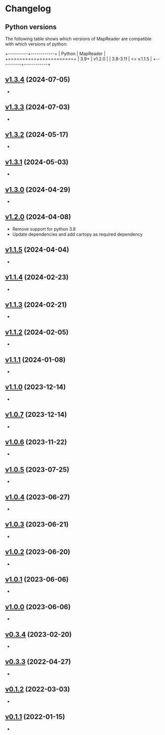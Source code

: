 # Changelog

## Python versions

The following table shows which versions of MapReader are compatible with which versions of python:

+----------+------------+
| Python   | MapReader  |
+==========+============+
| 3.9+     | v1.2.0     |
| 3.8-3.11 | <= v.1.1.5 |
+----------+------------+


## [v1.3.4](https://github.com/Living-with-machines/MapReader/releases/tag/v1.3.4) (2024-07-05)

<!--
PRs: #435
- adds new developments to the text spotting code:
    - Adds deduplicate methods for removing overlapping polygons within a patch and also between patches
    - Add overlap option when creating patches
    - Adds Runner base class to remove repeated code in the two different runners.
- fixes
    - #404: Add duplicate detection to text spotting code
    - #405: Add method for dealing with cut-off at patch edges in text spotting work

Commits:
add823a Merge pull request #435 from Living-with-machines/dev_text_spotting
1d76188 add test for overlap
6b2f282 fix ioa figure
a25251c update docs
1ee4fdf Missing M
2942935 add parent deduplication
9d67955 Removing placeholder text
e2bf35c Redoing list of community calls
169fea3 Editing upcoming communityevents
-->

-

## [v1.3.3](https://github.com/Living-with-machines/MapReader/releases/tag/v1.3.3) (2024-07-03)

<!--
PRs: #450, #449, #443, #438, #424
- Added sentence to related work to mention briefly that MapReader now includes text spotting.
- Addresses citation update request (openjournals/joss-reviews#6434 (comment)) for JOSS paper from @emdupre
- Update authors on paper.md
- Add a notebook for exploring and visualising text labels on maps for the June 2024 workshop in Lancaster
- Update workshop notebooks from feedback

cfc90e7 Merge pull request #450 from Living-with-machines/katie-paper-final-read
8cde900 rosie's edit
bd3d5f6 Merge pull request #449 from Living-with-machines/km-citation-update
382ec44 corcoran update
6d68559 paper update to mention text spotting
42ab95d update mapkurator citation
c6d078b Merge pull request #443 from Living-with-machines/rwood-97-patch-1
fa9a969 Update authors paper.md
c3cc3bd Merge branch 'main' into dev_text_spotting
6f19e41 Merge branch 'main' of https://github.com/Living-with-machines/MapReader
d2af7ab fix workshop notebook part3
5b5db89 update June date
8ad642d Merge pull request #438 from Living-with-machines/text-on-maps-viz
27420d2 clear outputs, filter for one parent map to save time, add a bit of text descriptions
2e6f997 Merge branch 'main' into text-on-maps-viz
1fd75c9 Merge pull request #424 from Living-with-machines/workshop_feedback
5040a2d updates from Katie feedback
011516c Update Events.rst
b0e04ec add reference for multilingual models
fd3ebda add link to NLS website
50d5a46 add text exploration notebook
816e6f9 update mapreader version
646f8f0 ensure compatibility with geopands 1.0.0a1 pre-release
b16a771 ignore workshop outputs
6f49ee0 update uk viz
b9784b1 small updates to plots
e5b8470 add data viz notebooks
cc73913 Add data/culture grant no. to paper
c238d9b add method for creating overlapping patches
733c483 rename workshops for 2024
f3d872e add deduplicate for parent images (e.g. if there is overlap between patches)
c65ff77 move common functions to base class
5d34bdf add deduplicate code to both runners
-->

-

## [v1.3.2](https://github.com/Living-with-machines/MapReader/releases/tag/v1.3.2) (2024-05-17)

<!--
PRs:

    Pull request 434
    ### Summary

    Adds calculation of average across all channels for mean/std pixel stats.
    Also makes sure image cropping is working for calc pixel stats.
    Fixes #426

    -------------------

    Pull request 433
    ### Summary

    Fixes #430

    -------------------

    Pull request 431
    ### Summary

    Fixes #64

    ### Describe your changes

    Command line call now prints mapreader version

    -------------------

    Pull request 432
    ### Summary

    Fixes #400

    ### Describe your changes

    Previous code allowed you enter a new label when reviewing labels but would give you an error (even though it relabelled the patch fine). Now we give an error and only allow user to enter one of the existing labels when re-labelling/reviewing their annotations.

    -------------------

    Pull request 418
    Addresses #386
    -------------------

    Pull request 415
    ### Summary

    Fixes non-geospatial README issues in #<386>

    ### Describe your changes

    Reformatted to standard fields per worked example, matching geospatial README.

    -------------------

    Pull request 414
    ### Summary

    Addresses "update geospatial README" in https://github.com/orgs/Living-with-machines/projects/7/views/1?pane=issue&itemId=59167565

    Fixes part of  #<386>

    ### Describe your changes

    Changed README from content that is now mostly in documentation site to clear structure for list of worked examples and required files.

    -------------------

    Pull request 416
    ### Summary

    Fixes #389

    ### Describe your changes

    - updated all typos mentioned in https://github.com/openjournals/joss-reviews/issues/6434#issuecomment-2041626766

    -------------------

    Pull request 396
    ### Summary

    Fixes #385

    ### Describe your changes

    Update code and dependencies to ensure fix warnings in tests

    To do:
    - [x] Update docs re. how to run tests
    - [x] Deal with annotator
    - [ ] Zero division error ?

    -------------------

    Pull request 413
    ### Summary

    Fixes #398

    ### Describe your changes

    e.g. https://maps.nls.uk/view/101437802 goes over the boundary and so is registered twice in the NLS metadata but with two sets of coordinates.
    Instead of erroring or overwriting the sheet, you will now get map_xxxx.png and map_xxxx_1.png saved and these will have separate metadata so separate coordinates.

    This also adds a mock function when downloading maps and so fixes #183

    -------------------

282b873 Merge pull request #434 from Living-with-machines/426-calc-pixel-stats
0a69fae update pixel stats calculation
ed2af0b Merge pull request #433 from Living-with-machines/430-add-id
5c63c92 fix add_id bug
20bdbd0 Merge pull request #431 from Living-with-machines/64-commandline
db75647 Merge pull request #432 from Living-with-machines/400-review-labels
ca42977 fix review_labels
2b3b985 fix command line script
b58331c add f-scores per class to docs
caa6547 add printing f-scores per class
acd9a7f fix typo
9dcb208 fix typo
d500aac add device argument to docs
3d0aae0 update y-labels in metric plots
b7c9981 update test instructions
eb00522 updates csv/tsv
23ab221 update YOUR_TURNs to align with docs
4a7a822 udpate notebooks
c4e9bc4 Merge pull request #418 from Living-with-machines/rw_docs
52643db Merge pull request #415 from Living-with-machines/non-geospatial_readme
5c165f7 remove annotations col from readme
c57c9f9 update example naming
6d2f6c0 Merge pull request #414 from Living-with-machines/geospatial_readme
b9c029d update instructions for worked examples
2e2e8e9 update geospatial readme table
cd64da3 remove postproc worked example
788c542 move annotation worked examples
a95800d Merge pull request #416 from Living-with-machines/documentation_typos
bc08df4 Merge pull request #396 from Living-with-machines/dev_tests
6aa535b Update Download.rst
e19fd31 Update Worked-examples.rst
bdfbb62 Update Worked-examples.rst
f4dcf6d Update Worked-examples.rst
2b336eb Update README.md
b39f320 Update README.md
fddd668 Update README.md
96723b0 Update non-geospatial README.md
a919af3 Update README.md
e94dae3 Update README.md
842fd39 Update README.md
46b4be3 Update README.md
dfb5c2a Update README.md
863178d add how to run tests
6e98c6e new README structure
ed427cd update annotator to fix warnings
437d67c Merge branch 'main' into dev_tests
fe370ee Merge pull request #413 from Living-with-machines/issue-398
04248fc remove re.search
-->

-

## [v1.3.1](https://github.com/Living-with-machines/MapReader/releases/tag/v1.3.1) (2024-05-03)

<!--
PRs:
    Pull request 399
    ### Summary

    Adding notebooks for the April/May workshop.


3d7ab10 update tests
dd216eb fix overwriting issue
1eb5aeb update saving for duplicate sheet names
565d8aa Merge pull request #399 from Living-with-machines/april_workshop
7f9cb6f update deepsolo notebook
08fab3a update version
e81c617 Merge branch 'main' into april_workshop
-->

-

## [v1.3.0](https://github.com/Living-with-machines/MapReader/releases/tag/v1.3.0) (2024-04-29)

<!--
PRs:

    Pull request 388
    ### Summary

    This PR begins the work of bringing text detection/recognition (ie. text spotting) into MapReader.

    Addresses #358

    ### Describe your changes

    `DeepSoloRunner` is a class used for running the [DeepSolo model](https://github.com/ViTAE-Transformer/DeepSolo/tree/main) on images. This produces polygons + text.
    `DPTextDETRRunner` is a class used for running the [DPText-DETR model](https://github.com/ymy-k/DPText-DETR) on images.  This produces just polygons.

    To do:

    - [x] Allow user to run on all patches in provided patch df
    - [x] Add plotting function
    - [x] Add docs for getting this running
    - [x] Check licences
    - [x] Add worked example
    - [ ] Add polygon merging code (?)

    -------------------

    Pull request 395
    ### Summary

    -------------------

    Pull request 384
    ### Summary

    Addresses #229
    Fixes #364

    ### Describe your changes

    This PR:
    - Updates supported python versions in MapReader from 3.8-3.11 to 3.9+
    - Adds cartopy as required dependency vs optional as 0.22 is simpler to install
    - Updates docs accordingly
    - Adds testing for python 3.12

    -------------------

f256ae9 Merge pull request #388 from Living-with-machines/ocr
6237341 update where to find configs and weights
197e4dd update docs for install
ce88217 update dptext detr runner import
af065a9 update filepath
fe02999 update install docs to use 3.1-0
2789f27 load 1000 pixel patdches
5f250c7 change other patches to 1000 meters
e874641 add metadata notebook
d6ab9bc fix patches_to_geojson problem
d1edfc5 update part2
0e8f059 address comments in part1 and extra
186f219 Update README.md
2d3584e Update README.md
b19a4cd add deepsolo notebook
c174515 fix errors
41568f6 add file to user guide toc tree
ad0f59c add docs for spotting text
867b83a update file saving docs
d7caa8d rename text_spot to spot_text
43a5b29 split notebooks and add inference only
a23fcb8 update notebook
fb2a780 add 2024 workshop notebook
3d69972 add version info to june 2023 notebook
9395917 update timm model names
62ba90f fix post processing tests
7ea1405 fix model weights warning
973a74a update minimum joblib
ba16e16 update post_process.py
30b2d1e update deps
9fb78fe add build to git ignore
e5d2312 Merge pull request #395 from Living-with-machines/kmcdono2-patch-1
7c4ad56 April community call update
672c762 update worked examples
5bf20f9 fix imports, add run_all arg to dptext detr runner
67b21b4 fix init
1950a67 rename to allow for different runners
2e2e2ba add worked example
6d8635b allow pass on import of DeepSoloRunner
7e193fc add to imports
680ceb1 add show method
9288e87 fix typo in show
043b132 Update publish-to-test-pypi.yml
4123a71 Merge branch 'main' into ocr
f3b151c Merge pull request #384 from Living-with-machines/dev_dependencies
a8194dc update for if patch_df not passed
c46b45e add run all method
e1fbd4e add deepsolo runner
f42b1c0 update installation instructions
3152729 update changelog with python version table
6bfd363 add changelog
-->

-

## [v1.2.0](https://github.com/Living-with-machines/MapReader/releases/tag/v1.2.0) (2024-04-08)

<!--
PRs:

    Pull request 383
    Updates the requirements on [flake8](https://github.com/pycqa/flake8) to permit the latest version.

    -------------------

    Pull request 380
    Updates the requirements on [pytest-cov](https://github.com/pytest-dev/pytest-cov) to permit the latest version.

    -------------------

    Pull request 381
    Updates the requirements on [black](https://github.com/psf/black) to permit the latest version.

    -------------------

    Pull request 382
    Updates the requirements on [torchvision](https://github.com/pytorch/vision) to permit the latest version.

    -------------------

    Pull request 379
    Updates the requirements on [pytest](https://github.com/pytest-dev/pytest) to permit the latest version.


e9d119f update docs
5a62b69 move cartopy to required and update version
d5ab0b8 force int for randint
4313c31 remove cap on torch version
a61defb add dependabot review workflow
16ac602 update python version in files
fab54f6 update allowed python versions
3e49c2b Merge pull request #383 from Living-with-machines/dependabot/pip/flake8-gte-6.0.0-and-lt-8.0.0
5b927b4 Merge pull request #380 from Living-with-machines/dependabot/pip/pytest-cov-gte-4.1.0-and-lt-6.0.0
312ebfd Update pytest-cov requirement from <5.0.0,>=4.1.0 to >=4.1.0,<6.0.0
30901b6 Update flake8 requirement from <7.0.0,>=6.0.0 to >=6.0.0,<8.0.0
e19bb02 Merge pull request #381 from Living-with-machines/dependabot/pip/black-gte-23.7.0-and-lt-25.0.0
86d92e2 Merge pull request #382 from Living-with-machines/dependabot/pip/torchvision-gte-0.11.1-and-lt-0.17.3
c37787c Merge pull request #379 from Living-with-machines/dependabot/pip/pytest-lt-9.0.0
a9705d3 Update dependabot.yml
6c21953 Update dependabot.yml
6e4397c Update torchvision requirement from <0.12.1,>=0.11.1 to >=0.11.1,<0.17.3
4bd8daf Update black requirement from <24.0.0,>=23.7.0 to >=23.7.0,<25.0.0
a284f4e Update pytest requirement from <8.0.0 to <9.0.0
20023aa Create dependabot.yml
-->

- Remove support for python 3.8
- Update dependencies and add cartopy as required dependency

## [v1.1.5](https://github.com/Living-with-machines/MapReader/releases/tag/v1.1.5) (2024-04-04)

<!--
PRs:

    Pull request 378
    ### Summary

    As per https://github.com/openjournals/joss-reviews/issues/6434 we are updating author list.

    ### Describe your changes

    Reorder authors

    -------------------

    Pull request 377
    ### Summary

    Addresses #364

    ### Describe your changes

    - Update supported python versions in docs
    - Update setup.py to be 3.8+

    -------------------

    Pull request 374
    ### Summary

    Thanks to @DGalexander for flagging this.

    This PR fixes mapreader's reproject coords functions when converting between coordinate systems.

    ### Describe your changes

    - coords are transformed from bounds:  (left, bottom, right, top) == (xmin, ymin, xmax, ymax)
    - always_xy is set to True to ensure no variation between crs ordering

    -------------------

    Pull request 373
    ### Summary

    In v1.1.3 I removed the `square_cuts` argument when patchifying images.

    In v1.1.2 or less, if you set `square_cuts=True`, when you reached an edge of an image, if your remaining 'slice' was less than the patch size you'd specified, you would move back a bit to create a square patch with some overlap with the previous patch. This essentially ensured all patches were square.
    In v1.1.3+, I removed this in favour of padding the patches at edges. This still means you end up with square patches but if your 'slice' was less than the patch size you pad with x no. of pixels to create a square patch.

    This PR re-adds the square-cuts argument to ensure bakcwards compatibility but with a deprecation warning.

    ### Describe your changes

    Add `_patchify_by_pixel_square()` method for the square cuts. This is just copy-paste of previous code and gets called if you set `square_cuts=True`.

    -------------------

    Pull request 372
    ### Summary

    This PR:
    - updates the link to contribution guide in the README
    - adds info about installing MapReader in development mode
    - adds info about how to run MapReader tests

    Fixes #371
    Addresses #369

    -------------------

    Pull request 366
    ### Summary

    This removes the conda install instructions from the docs since it is outdated.
    Addresses #365
    Addresses #364

    We should try to fix install asap as per #162

    -------------------

    Pull request 363
    ### Summary

    This allows users to specify whether to download in parallel vs sequentially.
    Sequentially is slower but can overcome problems to do with rate limits when downloading from a tileserver.

    ### Describe your changes

    Feed the download_in_parallel argument up to download methods.

    -------------------

    Pull request 362

    -------------------


75e2824 Merge pull request #378 from Living-with-machines/JOSS_paper
0a61a89 Merge pull request #377 from Living-with-machines/rw_docs
c1b9223 Update Install.rst
be8a63f Update author list
0389a25 Update cartopy instructions
a65db27 add commas
5e73700 Update setup.py - add cartopy
906e77b Update setup.py
c762f42 Update supported python versions
de910b4 Merge pull request #374 from Living-with-machines/coords_bug_fix
13e0f88 Merge pull request #373 from Living-with-machines/dev_load
7d1b682 add tests
a79293f unsupress decompression bomb error
42bb6dd fix transform
1c3d5f3 readd square cuts option
ef730c8 supress decompression bomb error
7d0bfa6 add pyogrio to dependencies
141fa00 Merge pull request #372 from Living-with-machines/rw_docs
3432f08 add info about dev environment and tests
7d3f191 fix link to contribution guide
32e8b91 Merge pull request #366 from Living-with-machines/rw_docs
a1277bb comment out conda install
e99bd6e allow users to specify file names in downloader
54db894 Merge pull request #363 from Living-with-machines/dev_download
272d84e community calls
734e467 Merge pull request #362 from Living-with-machines/kmcdono2-patch-1
03aca08 Merge branch 'main' into kmcdono2-patch-1
aa51ed6 Update Events.rst
19f66ab more fix lists
09f059c fix lists
94c6763 fix lists
f106c95 Update Events.rst
6452513 allow users to specify whether to download in parallel
-->

-

## [v1.1.4](https://github.com/Living-with-machines/MapReader/releases/tag/v1.1.4) (2024-02-23)

<!--
PRs:
    Pull request 357
    ### Summary

    Our worked examples were all slightly outdated and so some users were having trouble when running them.
    This PR updates them to work with MapReader v1.1.4.

    Fixes #355

    ### Describe your changes

    - Fix annotator for if you don't have urls
    - Only return important columns
    - Only add to parents if parents is not None


4ae6026 Merge pull request #357 from Living-with-machines/rw_docs
1d1ca54 Update Worked-examples.rst
deeb7cb update docs
f6ecb19 update mnist notebook
133d0b6 add readme for workshop notebooks
2c105e0 update context notebook
35e3142 update geospatial pipeline
02418ee fix plants worked example
c837608 allow for patches with no parent
ee4e92f update annotate worked examples
-->

-

## [v1.1.3](https://github.com/Living-with-machines/MapReader/releases/tag/v1.1.3) (2024-02-21)

<!--
PRs:

    Pull request 350
    ### Summary

    At the moment, MapReader has the option to use the context (i.e. central patch + surrounding patches) to improve the accuracy of the model. This is done with a custom model which has two branches and two separate input pipelines (one for patch only, one for context image). However, the context model code doesn't work very well.

    An idea to fix/improve this is to use a single branch model but use only the context image as input. Annotations will be at the patch level so the model should hopefully learn that annotations correspond to patterns in the centre of the context image (i.e. central patch) rather than the whole image.

    Addresses #17
    Addresses #287

    ### Describe your changes

    - `square_cuts` argument is removed as option from `images.py` (Load subpackage). Patches at edges are now padded to create square patches so patch size is consistent across entire parent image.
    - `annotator.py` now builds context image based on size of current patch so should work for patchify by meters
    - `context_dataset` argument added when creating datasets in `load_annotations.py`. This calls a `create_context_datasets` method which creates a context dataset vs patch dataset.
    - Context images in `PatchContextDataset` are now created by loading surrounding patches (as opposed to by no. of pixels either side). This is consistent with previous steps in the pipeline.
    - `PatchContextDataset` now returns ONLY context image (before it was context image + patch image).
    - `classifier.py` now works for context datasets and patch datasets (`context_classifier.py` is deleted as now redundant)
    - Updated docs

    -------------------

    Pull request 356
    ### Summary

    Bug fix for annotations since `filter_for` argument added.

    ### Describe your changes

    I made it so filtering doesn't happen if no `filter_for` is given.

    -------------------

    Pull request 354
    ### Summary

    Update paper as per requests - https://github.com/openjournals/joss-reviews/issues/6168

    Fixes #353

    -------------------

    Pull request 319
    ### Summary

    Since we have run the 2nd ed model on a set of 1st ed patches, we need a method of looking at the predicted labels and marking them as correct/incorrect. It would be good if we could do this using the new annotator.
    This relates to [this issue](https://github.com/Living-with-machines/railspace/issues/1).

    ### Describe your changes

    This PR:
    - Adds `filter_for` argument to the annotator class. You can now pass a dict (e.g. ``{"predicted_label":"railspace"}``) to the annotator and it will filter your patch_df for this col and value.

    For annotating predictions, I guess we just have labels of "correct" "incorrect" and "unsure" and then we can annotate as normal but using this filter for each label.

    Theres probably more to do - will think.

    -------------------

    Pull request 342
    ### Summary

    As per #339, this PR implements a post-processing script so that users can filter out false positives.
    This works for linear features or anything where you expect multiple patches to be clustered but solo patches would be false positive.
    It also adds a `save_predictions()` method the classifier to make sure predictions and confidence scores are saved in format expected for post-processing.

    Fixes #218
    Addresses #339

    -------------------


a429260 Merge pull request #350 from Living-with-machines/context_classifier_single
113f3a1 better test for scramble frame
bf7c33b test backward compatibility
9e75034 ensure backwards compatibility
6bca80a only save important cols in annotator
b7121fe update docs
bf396cb add datasets tests and fix parhugin code
d22cad9 Merge branch 'main' into context_classifier_single
a61d4c6 add tests for datasets
05ad379 add tests for geotiff saving (edge patches)
7315b4f ensure pixel stats are correct for edge patches
23f1920 update test_classifier
430da59 fix test_annotations_loader
c1003af update/add tests
ac1b79c add worked example for context classification
cc530ef Merge pull request #356 from Living-with-machines/annotation_fix
cb823bf update notebook
46de344 fix filter for
12cf51a Merge pull request #354 from Living-with-machines/paper
426adbf fix typo
5a0347f Fix (?) references
0d1fb68 Update affiliations
7679101 update subtitle
3152716 update/fix tests
4593795 update sample annots file
0e1eef4 fix index map vs apply
a4c2687 Merge branch 'main' into context_classifier_single
cca2b15 fix typo
4349288 Merge pull request #319 from Living-with-machines/analyse_preds
0cd7c55 update docs
afd693d add tests
745e414 Merge branch 'main' into analyse_preds
033917f Merge pull request #342 from Living-with-machines/339-postproc
777c857 Merge branch 'main' into 339-postproc
6228aa2 Update codecov fail in CI
1abce20 add suggestion
-->

-

## [v1.1.2](https://github.com/Living-with-machines/MapReader/releases/tag/v1.1.2) (2024-02-05)

<!--
PRs:

    Pull request 374
    ### Summary

    Thanks to @DGalexander for flagging this.

    This PR fixes mapreader's reproject coords functions when converting between coordinate systems.

    ### Describe your changes

    - coords are transformed from bounds:  (left, bottom, right, top) == (xmin, ymin, xmax, ymax)
    - always_xy is set to True to ensure no variation between crs ordering

    -------------------

    Pull request 345
    ### Summary

    Update links in docs to be relative. This means that if you are looking at old docs then clicking a link won't take you to v. latest.

    Update rail_space and rail space to railspace.

    Fixes #320

    -------------------

    Pull request 338
    ### Summary

    This PR implements changes from PRs #318, #326 and #335 and #337.
    See specifics in these PRs and related issues.

    -------------------


    Pull request 318
    ### Summary

    At the moment, the code can output patches as geojson and geotiffs. These methods rely on coordinates being saved in the patch/parent metadata.

    Problems with this come from:
    - Coordinates are saved as a list in the patch/parent dataframes (`[minx, miny, maxx, maxy]`) so when reading from a csv, these coords are read as a string and not a python list object. This is a problem when indexing the coord list later on.
    - In an earlier version of mapreader, the parent coordinates we calculated incorrectly. If these coords are in your parent dataframe it is not possible to recalculate using other info saved for hte parent image (i.e. the grid bounding box used for downloading)
    - The save to geojson method uses a shapely polygon (generated from coordinates) for saving geometry instead of the coordinates. When reading from a csv, the polygon is read as a string not a polygon object.

    ### Describe your changes

    This PR:
    - Adds method to apply `literal_eval` to all columns in dataframe using try/except. This fixes problems with tuples/coordinates/etc being read as strings. i.e. fixes problem with coords list.
    - Adds method of regenerating coordinates from grid bounding boxes. i.e. to fix previously incorrect coords from bug in earlier version of MapReader.
    - Recreates shapely polygon from string if needed
    - Adds method for saving parent images as geotiffs. This is helpful because both parent/patch images can then be loaded into QGIS or other geospatial software and compared to a basemap to check that coords are as expected.

    -------------------

    Pull request 326
    ### Summary

    This PR adds tests for coordinate saving.
    These coords have been checked by saving maps as geotiffs and comparing in QGIS against an OSM basemap.

    Fixes #279

    This PR should be merged after #318 as it has taken some changes from there.
    `git merge main` before merging this PR.

    ### Describe your changes

    - Coords are tested for both zoom level 10 and 14.

    -------------------

    Pull request 335
    Fixes #331

    ### Summary

    This PR changes the calculation of image shape such that the height, width and no. of channels are taken explicitly from the image not the array shape. This means that single band images get channels =1 rather than no value for channels.

    ### Describe your changes

    - Change how shape is calculated
    - Update plotting to allow for single band images
    - Updates geotiff saving to allow for single band images

    -------------------

    Pull request 337
    ### Summary

    Fixes #332
    Fixes #333

    ### Describe your changes

    This PR:
    - removes kwargs from the Annotator's `__init__()` method. This means that if you spell something wrong or pass an unrecognised arg you will get an error.
    - removes error if URL not found in parent df.
    - resets index when loading annoations, this means if your annotations df has "image_id" in col 0 then it will not error.

    -------------------

f31d87f Merge pull request #347 from Living-with-machines/346-annotations-order
b52086e fix tests
74c4c2d fix tests for random order of annotations
e50aaa1 fix sortby
cf91abb fix queue
8ba4cb3 Merge pull request #345 from Living-with-machines/rw_docs
6c33f7b update docs
f668a73 Add post-processing docs
3c58460 add tests
9b9003c force image_id index
dc848c3 use total_df to build context images
d8a08e2 force image_id index
fe05f91 remove context annotations from annotator
e58acd2 return only context image for context datasets
6f2a882 keep all cols when saving
5cc37e7 only add context annotations to annotated patches
5d54f5e rename context dataset trasnforms for clarity
02d0e67 fix load annotations
f7baba7 use iloc not at for getting data
a71a34b allow users to annotate at context-level
84340b0 fix context for annotator
c1b596c ensure geotiffs are saved correctly
a1e7941 remove square_cuts arg from tests
428f0f3 update context saving
34014b1 return df after eval
e978b40 replace `square_cuts` with padding at edge patches
08136a4 skip edge patches, allow new labels
f6f5e89 add docstrings, allow user to specify conf
60641bb add post processing script
02e2436 enable easier saving of predictions to csv
5e796ce update delimiter
b936bed change delimiter
11afa54 Merge branch 'main' into context_classifier
566e602 Merge pull request #338 from Living-with-machines/dev
-->

-

## [v1.1.1](https://github.com/Living-with-machines/MapReader/releases/tag/v1.1.1) (2024-01-08)

<!--
PRs:

    Pull request 337
    ### Summary

    Fixes #332
    Fixes #333

    ### Describe your changes

    This PR:
    - removes kwargs from the Annotator's `__init__()` method. This means that if you spell something wrong or pass an unrecognised arg you will get an error.
    - removes error if URL not found in parent df.
    - resets index when loading annoations, this means if your annotations df has "image_id" in col 0 then it will not error.

    -------------------

    Pull request 326
    ### Summary

    This PR adds tests for coordinate saving.
    These coords have been checked by saving maps as geotiffs and comparing in QGIS against an OSM basemap.

    Fixes #279

    This PR should be merged after #318 as it has taken some changes from there.
    `git merge main` before merging this PR.

    ### Describe your changes

    - Coords are tested for both zoom level 10 and 14.

    -------------------

    Pull request 335
    Fixes #331

    ### Summary

    This PR changes the calculation of image shape such that the height, width and no. of channels are taken explicitly from the image not the array shape. This means that single band images get channels =1 rather than no value for channels.

    ### Describe your changes

    - Change how shape is calculated
    - Update plotting to allow for single band images
    - Updates geotiff saving to allow for single band images

    -------------------

    Pull request 318
    ### Summary

    At the moment, the code can output patches as geojson and geotiffs. These methods rely on coordinates being saved in the patch/parent metadata.

    Problems with this come from:
    - Coordinates are saved as a list in the patch/parent dataframes (`[minx, miny, maxx, maxy]`) so when reading from a csv, these coords are read as a string and not a python list object. This is a problem when indexing the coord list later on.
    - In an earlier version of mapreader, the parent coordinates we calculated incorrectly. If these coords are in your parent dataframe it is not possible to recalculate using other info saved for hte parent image (i.e. the grid bounding box used for downloading)
    - The save to geojson method uses a shapely polygon (generated from coordinates) for saving geometry instead of the coordinates. When reading from a csv, the polygon is read as a string not a polygon object.

    ### Describe your changes

    This PR:
    - Adds method to apply `literal_eval` to all columns in dataframe using try/except. This fixes problems with tuples/coordinates/etc being read as strings. i.e. fixes problem with coords list.
    - Adds method of regenerating coordinates from grid bounding boxes. i.e. to fix previously incorrect coords from bug in earlier version of MapReader.
    - Recreates shapely polygon from string if needed
    - Adds method for saving parent images as geotiffs. This is helpful because both parent/patch images can then be loaded into QGIS or other geospatial software and compared to a basemap to check that coords are as expected.

    -------------------

    Pull request 336
    Fixes links in the Classify Train/Infer pages.

    -------------------

    Pull request 330
    This PR adds the codecov badge to the repo.
    Fixes #314

    Note: Other badge formats are available - see https://app.codecov.io/gh/Living-with-machines/MapReader/settings/badge for info.

    -------------------

    Pull request 328
    To add codecov to the repo.
    Addresses #314

    - [ ] Add badge

    -------------------

    Pull request 316
    ### Summary

    This PR adds the JOSS paper and references file to the repo in a directory called `paper`.
    It also adds a GH action which builds a draft of the paper - we should turn this off once we are done making changes!

    Fixes #257

    ## To do still

    - [x] Check output of GH action
    - [x] Fill in title, AHRC grant no., anything else that is currently "XXXX".


8997b4d add missing tests
31be1d0 Merge pull request #337 from Living-with-machines/dev_annotator
a086c1f remove fail on no url col
00734f9 Merge branch 'dev' into dev_annotator
8cd9572 Merge pull request #326 from Living-with-machines/279-test-coord-saving
2efad70 Merge pull request #335 from Living-with-machines/331-hwc-bug
e02f857 add tests for grayscale images
a264b8c Merge branch 'dev' into 331-hwc-bug
3f8a36f Merge branch 'dev' into 279-test-coord-saving
7eb659e Merge pull request #318 from Living-with-machines/fix_save_to_geojson
af7df2d add saving of one band geotiffs
7e90e2b add ClassifierContainer imports to docs
932df44 allow for image_id to be column 0
6dac40f remove error if no url
3b2c139 remove kwargs
d8468e0 Merge pull request #336 from Living-with-machines/rw_docs
314bdd6 fix links
b8d3da4 calc shape from height, width and channels explicitly and allow for single band images
6e49e90 update docs
86a240b remove unnecessary literal_evals
8bda0c2 add more tests
73ed889 add and update tests
cb4fd4a update metadata files
8c6bb07 Merge branch 'main' into fix_save_to_geojson
2236f3e Merge pull request #330 from Living-with-machines/codecov_badge
861f9e5 Rename Contributors.md to contributors.md
4d8fccb add codecov badge
cce63d8 Merge pull request #328 from Living-with-machines/codecov
4fcaaae Update mr_ci.yml
006266d Merge pull request #316 from Living-with-machines/paper
130b969 update mr_ci.yml
3446bc4 update mr_ci.yml
1bf0625 Update mr_ci.yml
0f34d74 add notebook for how to annotate model predictions
dce2e59 add filter_for to docs
670137c Merge branch 'main' into analyse_preds
edf22d5 minor updates + v number
02c2984 add approx for coords
31cfbf9 add tests for coord saving (downloader)
-->

-

## [v1.1.0](https://github.com/Living-with-machines/MapReader/releases/tag/v1.1.0) (2023-12-14)

<!--
PRs:

    Pull request 322

    ### Summary

    Fixes #316 comment about Project CV being unclear (re: computer vision vs. curriculum vitae)

    ### Describe your changes

    Changed title in header from "Project CV" to "Project Curriculum Vitae"

    -------------------

    Pull request 321
    ### Summary

    Fixes @kasra-hosseini feedback in #316

    ### Describe your changes

    - add citation to JVC paper as reference for statement about map digitization
    - add comment about documentation in conclusion

    -------------------

    Pull request 173
    Attempting to create a new `Annotator` class for MapReader, which will provide a less buggy experience for the user who is trying to annotate their patches.

    Feature requests:
    - [X] ensure joining on existing annotations works
    - [X] ensure not re-annotating
    - [X] showing context
    - [x] Add in `sortby` keyword, for sorting by a different column (existed in prior version)
    - [x] Add a `min_mean_pixel` and `max_mean_pixel` for filtering data shown to you (existed in prior version)
    - [x] display URL to NLS map
    - [x] keep patch filepaths in annotations csv output
    - [x] keep label names (either instead of or in addition to label indices) in annotations csv output.
    - [X] margin
    - [x] "next random patch"
    - [ ] keyboard shortcuts
    - [ ] batch sizing
    - [ ] restrict to bounding box
    - [ ] consider `load` and `dump` method/s (for, for instance LabelStudio input/output etc.)
    - [x] Make it obvious that 'next' and 'previous' are next random patch not like moving left/right on context image

    -------------------


8eda75e Merge pull request #322 from Living-with-machines/kmcdono2-docs-fix
8dadad2 Merge pull request #321 from Living-with-machines/paper-katie-update
f090542 Merge remote-tracking branch 'origin/fix_save_to_geojson' into 279-test-coord-saving
f342c65 add printing of filter
ccbf46c Merge pull request #173 from Living-with-machines/kallewesterling/issue166
3734439 rename as "Project Curriculum Vitae"
78d78bd Update paper.md per Kasra's comments
5fdde2a Update docs/source/User-guide/Annotate.rst
7afb1c3 Update docs/source/User-guide/Annotate.rst
-->

-

## [v1.0.7](https://github.com/Living-with-machines/MapReader/releases/tag/v1.0.7) (2023-12-14)

<!--
PRs:

    Pull request 277
    `size_in_m`  variable was outside if statement and sometimes references before being set.

    Tests should be added as part of #279

    -------------------

    Pull request 317
    ### Summary

    Fixes #313

    -------------------

    Pull request 312
    Adds @andrewphilipsmith as a contributor for code, doc, mentoring, review.

    -------------------

    Pull request 311
    Adds @kallewesterling as a contributor for maintenance, review, talk.

    -------------------

    Pull request 310
    Adds @rwood-97 as a contributor for ideas, talk, tutorial, review, maintenance, research.

    -------------------

    Pull request 309
    Adds @kasra-hosseini as a contributor for ideas, research, review, talk.

    -------------------

    Pull request 308
    Adds @dcsw2 as a contributor for ideas, talk, doc, eventOrganizing.

    -------------------

    Pull request 307
    Adds @kmcdono2 as a contributor for doc, eventOrganizing, projectManagement, review, talk, tutorial.

    -------------------

    Pull request 306
    Adds @kasparvonbeelen as a contributor for ideas, review, research.

    -------------------

    Pull request 305
    Adds @ChrisFleet as a contributor for data.

    -------------------

    Pull request 304
    Adds @kallewesterling as a contributor for code, doc.

    -------------------

    Pull request 303
    ### Summary

    -------------------

    Pull request 302
    Adds @rwood-97 as a contributor for doc.

    -------------------

    Pull request 301
    Adds @kasra-hosseini as a contributor for code.

    -------------------

    Pull request 300
    Adds @dcsw2 as a contributor for research.

    -------------------

    Pull request 299
    Adds @kmcdono2 as a contributor for research, ideas.

    -------------------

    Pull request 298
    Adds @rwood-97 as a contributor for code.

    -------------------

    Pull request 297
    ### Summary

    Add contributors bot

    -------------------

    Pull request 290
    ### Summary

    -------------------


9ee0cdf Merge branch 'kallewesterling/issue166' into analyse_preds
462983d change how max_size is set in lieu of resize_to param
7369464 Merge branch 'kallewesterling/issue166' into analyse_preds
3ff08ca updates docs for resize_to
bb56cc6 add ``resize_to`` kwarg to resize small patches
621a208 minor
b152086 Add an example about 16K map sheets
c6ebab7 Small changes in the first paragraph; reordered tags and added DL
15460f6 add surrounding arg to docs
f11af85 minor update to annotator
04a314d add filter_for arg to annotator
e385370 Merge pull request #277 from Living-with-machines/fix_geo_utils
255c0c1 Merge pull request #317 from Living-with-machines/rw_docs
019c13f change false to none
a6a981d Merge branch 'main' into fix_geo_utils
979fb4b update docstrings
cca139c add tests for delimiter
7e19d9b add contributor docs
92b9a28 fix sorting
a4d2028 add tests and minor update to annotator.py
98e3eca add paper
1e7634d update test imports
4b259b0 add geopandas to dependencies
708716e Merge branch 'main' into kallewesterling/issue166
1e36624 update docs
df886c8 update notebook
5cd432e update setup.py to work with jupyter notebook/lab
0dd7082 fix sortby and min/max values
ddecc8a add literal_eval for reading list/tuple columns
14b8d29 add saving coords from grid_bb
b877a96 fix patch coords
2457d2e add kwargs as normal args (not tested)
ebf98ae add method to save parents as geotiffs
393089a add literal eval for list/tuple columns
53766b6 Update .all-contributorsrc
8972876 Merge pull request #312 from Living-with-machines/all-contributors/add-andrewphilipsmith
e8075cf docs: update .all-contributorsrc [skip ci]
33f95ca docs: update README.md [skip ci]
49cf5e9 Merge pull request #311 from Living-with-machines/all-contributors/add-kallewesterling
9c215ae docs: update .all-contributorsrc [skip ci]
de02c1e docs: update README.md [skip ci]
a9b68a9 Merge pull request #310 from Living-with-machines/all-contributors/add-rwood-97
501f070 docs: update .all-contributorsrc [skip ci]
d3964b0 docs: update README.md [skip ci]
54d9ff7 Merge pull request #309 from Living-with-machines/all-contributors/add-kasra-hosseini
af05661 docs: update .all-contributorsrc [skip ci]
aeeb468 docs: update README.md [skip ci]
88fb6a0 Merge pull request #308 from Living-with-machines/all-contributors/add-dcsw2
6132c78 docs: update .all-contributorsrc [skip ci]
abbae52 docs: update README.md [skip ci]
768f703 Merge pull request #307 from Living-with-machines/all-contributors/add-kmcdono2
ed12d0c docs: update .all-contributorsrc [skip ci]
678c8c2 docs: update README.md [skip ci]
643d711 Merge pull request #306 from Living-with-machines/all-contributors/add-kasparvonbeelen
79a8c1e docs: update .all-contributorsrc [skip ci]
7ddcd98 docs: update README.md [skip ci]
d0b5e02 Merge pull request #305 from Living-with-machines/all-contributors/add-ChrisFleet
60024ce docs: update .all-contributorsrc [skip ci]
958bcb9 docs: update README.md [skip ci]
742a6f5 fix save to geojson
054656a rename annotator file
e0950c9 update notebook
6a79739 Merge branch 'main' into kallewesterling/issue166
94c0346 Merge pull request #304 from Living-with-machines/all-contributors/add-kallewesterling
92f0a1a docs: update .all-contributorsrc [skip ci]
6edd0d5 docs: update README.md [skip ci]
a72bdcc Merge pull request #303 from Living-with-machines/rwood-97-patch-2
c9f7796 Update README.md
fdf3d6d Update README.md
e1fce5b Update .all-contributorsrc
581d421 Update README.md
da344b7 Update README.md
ed4e4cb Merge pull request #302 from Living-with-machines/all-contributors/add-rwood-97
42d23a3 Merge branch 'main' into all-contributors/add-rwood-97
2a86d1a Merge pull request #301 from Living-with-machines/all-contributors/add-kasra-hosseini
7664427 Merge branch 'main' into all-contributors/add-kasra-hosseini
849d0e6 Merge pull request #300 from Living-with-machines/all-contributors/add-dcsw2
22baae4 Merge branch 'main' into all-contributors/add-dcsw2
d41acec Merge pull request #299 from Living-with-machines/all-contributors/add-kmcdono2
0c65088 docs: update .all-contributorsrc [skip ci]
c08c6fb docs: update README.md [skip ci]
aecb5ee docs: update .all-contributorsrc [skip ci]
1b88b6d docs: update README.md [skip ci]
339cf78 docs: update .all-contributorsrc [skip ci]
3731d70 docs: update README.md [skip ci]
a80550d docs: update .all-contributorsrc [skip ci]
e56b36d docs: update README.md [skip ci]
d43cafe Merge pull request #298 from Living-with-machines/all-contributors/add-rwood-97
66651ee docs: create .all-contributorsrc [skip ci]
8ca5b51 docs: update README.md [skip ci]
a2b26c5 Merge pull request #297 from Living-with-machines/rwood-97-contributors
9ec8657 Create .all_contributors.rc
7a57fa2 Update README.md
c0a7278 Update README.md (add contributors)
0b33fa1 add docs on how to use context model
d8f31d3 remove context container from init imports
55304d5 remove classifier context (now all in one)
7f6610b add context option for generate_layerwise_lrs
bb0ec8d update confusing language in params2optimize
d798454 update attribute names in custom model for clarity
f83a5f3 process inputs as a tuple
5ac8f1e always return images as tuple
ef688d5 fix color printing
0b170cd Merge pull request #290 from Living-with-machines/rw_docs
38b1c65 update trainable_col arg name
ac48935 align classifier_context to classifier
46e0fe0 enable annotations loader to create patch context dataset
-->

-

## [v1.0.6](https://github.com/Living-with-machines/MapReader/releases/tag/v1.0.6) (2023-11-22)

<!--
PRs:



c10b2c4 Merge pull request #291 from Living-with-machines/dev_download
bc37c36 add docs
20f47c6 Update PULL_REQUEST_TEMPLATE.md
e881180 update geo pipeline test
6fb1a14 update/add tests
40624e9 add try/excpt to sheet downloader
369677e Allow user to select metadata to save
740314d update date saving for extract_published_dates
d512d4e update section headers
e2f2027 Merge pull request #280 from Living-with-machines/dev_classify
2acda4e Merge pull request #285 from Living-with-machines/dev_download
09fb4a3 run pre-commit
aa98ed8 Merge branch 'main' into dev_download
c0ceec8 fix drop duplicates
093f272 Update About.rst
dfdbd1f Merge pull request #283 from Living-with-machines/rw_docs
ac00727 update about docs
bbb2c8f fix typo
d99df36 add tests
4743698 Add docs for inference only
7674eb9 i actually tested it this time
8039c85 fix typo (fix tests)
bc4c0f0 fix tests
48dda3b fix file paths
a849a14 update docs - split into train/infer
eb396e4 fix adding of dataloaders if load_path also passed
386c5ed Merge branch 'main' into dev_classify
9ac99b2 update docs
7517378 fix notebooks
3b017a0 fix tests
2335e81 Merge pull request #278 from Living-with-machines/pre-commit
36512a9 Merge branch 'main' into dev_classify
e526e11 only require criterion for training/validation
4b52302 add default for dataloaders arg
a4e1e7a add option to load ClassifierContainer with no dataloaders
8443f4a run all
50c6c03 run pyupgrade
b1626ed add pyupgrade
7437f8c Merge branch 'main' into pre-commit
1a7a8f2 remove backslashes
26977d7 add create_dataloader method to PatchDataset
6678a22 add __init__.py and test_import.py to excludes
e0d80ca exclude worked examples from pre-commit
8fdb38d Merge pull request #276 from Living-with-machines/dev_download
32cdc9e Merge branch 'dev_download' of https://github.com/Living-with-machines/MapReader into dev_download
46e5688 fix coordinate saving
9a2cf34 Update Contributors.md
29d08d1 fix reproject geo info
6f1f96d only drop absolute duplicates
65204be Merge pull request #270 from Living-with-machines/dev_download
8a7320d ensure download doesn't fail if maps are not found
8f15ae5 Merge pull request #269 from Living-with-machines/dev_download
e852818 raise error is both corners are missing
71c0300 check both upper and lower corners when finding tilesize
690172a Update Contributors.md
7322570 Update README.md
d276c10 Update ways_of_working.md
4b9f787 Update Contributors.md
28e4cf7 pre-commit run all
d739d3e add pre-commit and ruff configs
b26041d Merge pull request #258 from Living-with-machines/dev_testing
71c5d22 Update images.py
377d480 add geo pipeline tests
cd612e4 Merge pull request #256 from Living-with-machines/rw_docs
a925df7 Create Contributors.md
66f533c Update ways_of_working.md
762e524 split Code of conduct
1bf2d24 add citation info
24e160a add DOI badge
a734257 Merge pull request #253 from Living-with-machines/rw_docs
20a0ccb fix typos
1c3f9a3 Update Project-cv.rst
006e1c8 Update Project-cv.rst
bb55cef katie updates
a956f2d Update Project-cv.rst
b30e5ce Update Project-cv.rst
a37c120 Update Project-cv.rst
aa70fd7 Update Project-cv.rst
c6bf97a Update Project-cv.rst
75be50c add project cv and events page
b1248a1 Update Install.rst
c6ffda6 Merge pull request #246 from Living-with-machines/162-fix-conda-deploy
c85646f Merge branch 'main' into 162-fix-conda-deploy
ee7fbfc Merge pull request #228 from Living-with-machines/219-annotation-file-paths
53c775d Merge branch '219-annotation-file-paths' of https://github.com/Living-with-machines/MapReader into 219-annotation-file-paths
fbd106b fix test
9bd1595 fix indentation error
7da0034 Merge branch 'main' into 219-annotation-file-paths
0d5daa6 update tests
21cd2c2 Update CITATION.cff
6eee2fe add K Westerling as author
573f9d7 add citation.cff file
2a6e73e error if remove_broken=False and broken paths exist
fec4a0d fix problem of using df_test =0
af6511c fix print full (abs) path for broken_files.txt
bc3a586 us os.path.join to update paths
1160d5f fix pygeos vs shapely warning
ffcae41 print full (abs) path for broken_files.txt
-->

-

## [v1.0.5](https://github.com/Living-with-machines/MapReader/releases/tag/v1.0.5) (2023-07-25)

<!--
PRs: #241, #221, #244, #227, #225, #226, #224, #222

9ed7c86 Merge pull request #241 from Living-with-machines/update_file_saving
e375dc5 Update test_annotations_loader.py
aa69147 Merge branch 'main' into update_file_saving
62f8cba add test_classifier.py update
2d05ddd Merge branch 'main' into 219-annotation-file-paths
445618e Merge pull request #221 from Living-with-machines/dev_train
773b93d Merge branch 'main' into update_file_saving
7384f15 Merge branch 'main' into dev_train
070cd8e Merge pull request #244 from Living-with-machines/rw_docs
cc7a9f3 Update About.rst
e192e77 Merge pull request #227 from Living-with-machines/rwood-97-patch-1
aad59aa Changes conda GH Action to only deploy on tagged commits or when manually triggered
1516e85 Unifies setup.py ".[dev]" install and CI "Install Tools" step
1dc5701 Merge branch 'main' into update_file_saving
7a10511 Merge branch 'main' into dev_train
ceedb77 Merge branch 'main' into 219-annotation-file-paths
1882ace Merge pull request #225 from Living-with-machines/dev_classify
52c0187 fix broken annotate
dc5e466 americanize worked examples
3496baf americanize tests
9e15d5b americanize spelling in mapreader code
274cf16 americanize docs and readme
5be63a0 fix typo
01eecfe Merge branch 'main' of https://github.com/Living-with-machines/MapReader
9ee5e77 Update README.md
4210b7e Update Contribution-guide.rst
b2bb80d add owslib to setup.py
b05cc91 update tests
336e894 allow .tsv files
be8153d fix problem with df_test=0
1adeb8e change all files to comma separated as default
eae3420 update docs
ae7a566 update tests (fix error)
4701271 update tests
e633cab raise error if no annotations remain
00187cf add function to check patch paths
1bee060 update error messages
b9bf1c6 add 'images_dir' argument to load_annotations
04b2153 Update publish-to-test-pypi.yml to only run on review requested
970556f Merge pull request #226 from Living-with-machines/dev_download
ba741c3 make tqdm.auto throughout
fb100c7 add tqdm to sheet downloader
3bcbd83 add test
09c5696 Merge branch 'main' into dev_classify
7e4f032 Merge pull request #224 from Living-with-machines/rw_docs
9892cdd add guidance for timm models
f574956 add dev dependencies (timm and transformers)
46890d5 add tests for inference
37ad30a Merge pull request #222 from Living-with-machines/asmith-paris-prep
83b9635 Updates from download to annonate
8838977 fix errors
4ce652c add tests for hf and timm models
-->

-

## [v1.0.4](https://github.com/Living-with-machines/MapReader/releases/tag/v1.0.4) (2023-06-27)

<!--
PRs: #209, #210

837a842 Merge pull request #209 from Living-with-machines/dev_download
b53672a Merge pull request #210 from Living-with-machines/dev_load
235b5a6 add tests for other models (load from string)
b1d90b3 add saving of state_dict as well as whole model
ade3d71 update error message
052e984 Merge branch 'main' into dev_download
cf85f86 Merge branch 'main' into dev_load
-->

-

## [v1.0.3](https://github.com/Living-with-machines/MapReader/releases/tag/v1.0.3) (2023-06-21)

<!--
PRs: #220

2dcb57b Merge pull request #220 from Living-with-machines/tweak-developer-docs
3415f53 adds details to dev docs about version numbers
-->

-

## [v1.0.2](https://github.com/Living-with-machines/MapReader/releases/tag/v1.0.2) (2023-06-20)

<!--
PRs: #202, #197, #200

055d240 Merge pull request #202 from Living-with-machines/debug-gh-action-event-trigger
aa16de4 add error message for broken image files|
6c4b654 save metadata to csv on each download
28c70d4 enables manual triggers
3199314 Merge pull request #197 from Living-with-machines/general-input-guidance-update-w/NLS-tile-server-update
074b7ad Merge pull request #200 from Living-with-machines/deploy-to-pypi
3ef55bf fixes production PyPI deployment
-->

-

## [v1.0.1](https://github.com/Living-with-machines/MapReader/releases/tag/v1.0.1) (2023-06-06)

<!--
PRs: #188

40d65ca Merge pull request #188 from Living-with-machines/workshop_notebooks
6f24b50 update empty notebook
c100554 changes versioneer style
216da8f update workshop notebook w/ katies comments
820ea4b checkouts full git history for versioneer.py
d70c44a adds missing -m switch
b8ea250 removes poetry as build tool
3853383 takes GH workflows from alto2txt
-->

-

## [v1.0.0](https://github.com/Living-with-machines/MapReader/releases/tag/v1.0.0) (2023-06-06)

<!--
PRs: #195, #199, #185, #182, #164, #181, #176, #154, #180, #163, #160, #165, #151, #155, #140, #95, #158, #74, #149, #79, #136, #133, #102, #96, #94, #91, #87, #90, #89, #86

eb2f0ea Update conf.py (turn off todos)
cedae71 Update README.md
597bcfb Merge pull request #195 from Living-with-machines/rwood-97-patch-1
1fcdc19 Merge branch 'main' into workshop_notebooks
d7ef18a Merge pull request #199 from Living-with-machines/rw_docs
a7e71a9 update worked examples in docs
bd15390 update annotation_tasks file
081e3fa update classification_one_inch
fa52e59 remove coastline example
9502e80 Merge pull request #185 from Living-with-machines/dev_train
e4d384b remove mnist old notebooks
02b4524 update annotations files
cf489a6 update plant pipeline
cc91777 again fix issue with mse loss
b2571dc ensure index has 'image_id' label when saved
5a2dc3f fix error if using mse loss
6cdc6fa move persistant data (NLS) dataset
67604f7 move small_mnist dataset
645e99d update mnist worked example
6386256 Update Input-guidance.rst w/NLS tile server details
b1f94b1 update venv env name from mr_py38 to mapreader
77a8077 fix train_test_split
f4e253b add doc string and inference guidance
3437645 updates from kmcdono2 comments
1cfe86d add annotations
9ce9edf Merge branch 'main' into workshop_notebooks
5bd91ca Merge branch 'main' into dev_train
3907b7d fix to show_parent()
c554fc7 add show_parent() to workbook
6b3d12a Merge branch 'rw_docs'
a406362 update docs for saving geojson and csv files
9f0da34 clear outputs and create 'exercise' notebook
30869d4 update workshop
44de8bc minor fixes after testing
626a928 Update setup.py
457722c fix some typos and add type hints
6c160ee update notebook and create annotations file
84f1574 Merge branch 'dev_train' of https://github.com/Living-with-machines/MapReader into dev_train
c781d66 Merge branch 'main' into workshop_notebooks
94906b8 Merge branch 'main' into dev_train
c6828c8 Update test_loader_load_patches.py
18b4a65 make work with old annotate
26e17bb fix issue with load_patches (ensure patches are added to parents)
61419b1 Merge branch 'dev_train' of https://github.com/Living-with-machines/MapReader into dev_train
6a9e905 formatting
a7c03d9 black
4803d26 Update test_annotations_loader.py
076d219 update pkl files
accf9b3 add tests for classifier
b025d85 add tests and fix deprecation  warning
762bcf5 fix unique_labels if using `append`
49cdc5f Trying to resolve display issue
960ef8d Cleaning notebook
eddbb06 Adding worked example for annotations
a73f157 Create annotations_dir
4173e02 Dropping unnecessary f-string
736e6a2 Adding in a TODO
e09d4c1 Updated `Annotator`
7b04d3b add in-out pics
0e5ee3c minor updates to pics
4693444 fix docs issues in classifier
9107409 finish updating docs
052537f Update README.md
a799cbe fix typos
206884e update docs up to training part
f34c82a Merge pull request #182 from Living-with-machines/dev_load
b45f559 allow use of hugging face (tranformers) models
cfd4d6d Merge branch 'main' into dev_train
725c2a7 update classify name
c239855 Merge branch 'rw_docs' of https://github.com/Living-with-machines/MapReader into rw_docs
d21f3e7 Merge pull request #164 from Living-with-machines/rw_docs
cf685cf Update README.md
6284d65 Update README.md
f0a11fc Merge branch 'main' into rw_docs
4d38640 fix ClassfierContextContainer
0ae91d9 fix PatchContextDataset
86c5a57 rename to classify
48f7610 fix patchify by meters bug
0769916 update workshop notebook and fix bug in images.py
39a8a60 fix patchify by meters bug
43e286a Merge branch 'main' into rw_docs
f9e53b3 initial commit for workshop notebook
7d29956 update tests
2ab8a63 Merge branch 'main' into dev_train
c8208a4 force geopandas to use shapely
fdae2df keep label and pred columns if present when saving to geojson
1fd1842 make shapely version 2.0.0+
2782813 Merge pull request #181 from Living-with-machines/main
53e2f11 Merge branch 'main' into dev_load
891ad79 add tests
8a5f343 Merge pull request #176 from Living-with-machines/174-save-metadata
f71f193 add torchinfo to requirements
321242b update doc strings
878401c fix loading preexisting model
c9e1f0b fix initialise model
c55a05a add labels map to annotationsloader
add408c allow no label col/label indices in patchdataset
fed479e fix classifier inference
0af9443 Merge pull request #154 from Living-with-machines/dev_download
7f91c60 update classifier
87f8ed8 add label indices to patch dataset
b0f7819 update classifier class to ClassifierContainer
bf28c3f fix assignment of datasets variable
aab1fe5 add todo comment in train docs
5fcf6c5 set up samplers by default in 'create_dataloader'
a3653af Name set to next/next random patch depending on settings
2b5828c Adding margin as keyword arg to `annotate`
da222e6 add 'create_datasets' and 'create_dataloaders' methods to 'AnnotationsLoader'
b7d18ff fix PatchDataset in datasets.py
b347db4 fix tests
74dec99 fix import tests
f01284f create new branch (mock_downloader) for mock downloader and rm file from this branch
f0598c7 update docstrings and ensure PatchDataset methods work
c010ff1 save patches as geojson
dc9ff64 Merge branch '174-save-metadata' into dev_load
11a5aed Merge branch 'main' into dev_load
a200d5b save to geojson
06ac58d Fixing detail
b38a03f Adding auto-resizing of patch images to 100px
d1ae0e8 Renaming `"changed"` column `"annotated"`
3a24e91 Adding TODO
0bb1b9d Fixing annoying spelling error
2cf4d12 Fix typo again
4e6c0c3 Spelling fix
cd0066c Adding in a TODO
536b249 Renaming frames + ensuring annotation_dir exists
1bb9dfc Fix bug
4aeeabc Adding debug messaging
bc1cddc Adding `metadata_delimiter` keyword argument
56118e4 load_annotations now returns PatchDatasets
7f7a5dc Merge pull request #180 from Living-with-machines/dev_load
89ca44c rename 'kwds' to 'kwargs' to follow convention
46972b1 move load_annotations to learn
e7bf85e minor fix to test_sheet_downloader_mock_example.py
67c56e8 Create test_sheet_downloader_mock_example.py
77abf4c Add tqdm to calc_pixel_stats
e840736 add tests for saving dataframes
8a8a967 fix crs key name
f12740b fix tests
d960dd8 add tests for crss
3e6e69b update query_by_string tests
f042fbc fix grid_bb to/from polygon (remove self as arguments)
6abc191 add comment re. temp_folder
2aa0216 set temp folder in tile_loading + import elsewhere
92be697 update error message
fe4a225 fix ordering
6a90868 add grid_bb to/from polygon to downloader_utils
626b74f update docstrings in dowloader_utils
48ed7f6 fix sample files
7e58296 Refactoring as queue + UI design
550bf82 ensure CRS in patch_df
ea4eaec Merge branch 'rw_docs' of https://github.com/Living-with-machines/MapReader into rw_docs
843e490 fix typo
7dfc8b6 update env name (goodbye mr_py)
7142227 ensure dictionary keys are same for crs
edeec51 raise error if your coordinates are not 4326
b4f2e70 fix tests
e2fa907 ensure CRS is retained in metadata.csv
77c824e update download.rst (user guide)
ab04ccc update input guidance
c688a76 fix xxx_by_string() - allow no keys/keys as string
05bd81d make csv default save as tab separated
0a3888c Update Beginners-info.rst
e73d906 Update README.md
1aca675 Update Install.rst
db10d04 Update Install.rst
cd5a8b2 Update README.md
8ed7f11 Changing `min_values` + `max_values` to `mean_pixel_RGB` in example for `annotator` method
497c1e2 Filling out example better
8202e65 Adding examples to `annotate` method
dc29624 Changing UI a bit further
347d04e Bugfix
7ae518c Refactoring, more UI, better filtering
f5a481b Refactoring the code
084a7fe Changing look of progress bar
4132780 Adding showing of `url` (and fixing some bugs)
dccbc9a Adding ability to filter (like `min_mean_pixel` and `max_mean_pixel`)
ce4ab75 Adding docstring for `sortby`
33cd926 Adding `sortby` keyword argument
f811cea Keep patch filepaths + keep label names in output
cf21d61 update docs requirements and conf
963b916 Merge branch 'main' into dev_download
72ede17 Merge branch 'rw_docs' of https://github.com/Living-with-machines/MapReader into rw_docs
04a4f54 fix tests
9000bf4 add 'save' argument to convert_images method
3035caa fix typo
d6b6cce More docs additions
40f6454 Adding in a few notes in the docs
30efdd1 Update conf.py
d2b4b04 moving `Annotator` from `annotate.utils` to `annotate`
477fff0 Adding a progress bar
b9e79a0 Adding `show_context` option
c136f3d minor updates/ typo fixes:
1042d70 add todos
6282329 ensure contribution guides included in sidebar
cb8bba3 update load title
a223298 update load with advanced usage and to reflect updated code
c8b58e1 update extensions
3e00554 Merge branch 'main' into rw_docs
c8ad17f Spelling mistake in typing
81092a1 Merge pull request #163 from Living-with-machines/dev_load
4014304 Clarifying `annotations_file` attribute
b2933c3 Merge branch 'main' into dev_load
d8c3b77 Adding a missing parameter (`stop_at_last_example`)
6ba561f Merge branch 'main' into dev_load
0895d35 Adding in some typing
cf9a209 Dropping unnecessary and conflicting import
8c84cb4 Formatting
06db6a4 Adding in metadata + fixing docstring + little bug
fe5b15b Merge pull request #160 from Living-with-machines/131_geotiff_bug
4e55d65 Fixing a tiny bug
06f87da Adding an example
9183603 First commit of new `Annotator` class
3c47fa7 update tests and init
003001c remove download_old
5b8dba5 rename download/download2
88c7200 merge test_images and test_images_add_metadata
2922deb rename proj2convert to target_crs
c251531 add tmp_paths
377871e add tests for PIL.UnidentifiedImageError
b50bd5b add specific exception handling
3e66d80 rename test_dirs to dirs
505605c make images_constructor private
2c0cc6f update reproject_geo_info
7547c2e add note about overwriting existing metadata info
1b3a99f rename tests
5a061ec update file names in tests
88ff09d rename sample tif files
a5e7455 update saving of coordinates for metadata
0c5e3f2 fix tests
1d77fd4 fix typo
4af03e3 update downloaders
f701870 final changes - include CRS as attribute
2a89615 save patches as ".tif" only (not ".png.tif")
901c6a8 Merge pull request #165 from Living-with-machines/add-code-of-conduct-1
dac6446 save patches as geotiffs
5b92f5c add beginners info links
5b44aab Update test_load.py
e1a0f72 add beginners info text
53552b3 fix tmp_path not defined
bb61c97 add error if you try to load non-image files
7142155 update tests with excel files
2581a3b allow metadata as excel file
55b1939 add beginners info + update input guidance
4abf020 add tqdm to setup.py
98bd79e minor fixes
037d093 Add print info for where patches are saved
44b49ea add tqdm and update show
5d7fe95 update toc trees - local only
73585d8 update toc trees
6b611db Update contribution guide into tutorials/docs/code
fe08a7b Update test_load_loader_add_metadata.py
348676a add developers guide to docs
dde3171 Merge branch 'main' into rw_docs
3654ff3 fix add metadata tests (checkout file from ``dev_load``)
f39157a Merge branch 'main' into 116_data_inconsistencies
b99f39e Merge branch 'main' into 131_geotiff_bug
8e50742 Merge pull request #151 from Living-with-machines/116_data_inconsistencies
e9b8298 Merge branch 'main' into 116_data_inconsistencies
18bfa58 move geo_utils to load subpackage and fix tests
39d08b7 Merge branch 'main' into 116_data_inconsistencies
41a168d fix tests
73374b4 fix rename of ``update`` to ``overwrite``
cfe2c4e Merge branch '131_geotiff_bug' into dev_load
5232ada update load_xx methods
dd8c1fe reorder to help with comparision to main
4982070 Merge branch '116_data_inconsistencies' into dev_load
42d4867 fix 'not a PNG file' error
5e7b51d add tests
85d4b4d Merge branch 'main' into 131_geotiff_bug
32cfa19 update tests
46bd32d Merge pull request #155 from Living-with-machines/adding-kallewesterling-to-project
1ee4087 Merge pull request #140 from Living-with-machines/110_loader_file_paths
6d1273b Merge branch '110_loader_file_paths' into dev_load
7df502f Merge branch 'main' into dev_load
562a66a fix tests
5ba7dcb update tests for sheet_downloader
e8769f6 rename test
84d8c85 fix assertions where keys are different
4c935bf update tests and add option to ignore_mismatch in add_metadata
dfe9352 woops sorry - rename tests
0097a6a rename tests
68861ad rename test files
a5a2bfb Merge branch 'main' into 110_loader_file_paths
4167524 update tests
fbcb17c make resolving paths a separate static method
3c3d24a updated test_loader_filepaths.py
383938b Merge pull request #95 from Living-with-machines/82_align_task_names
9c385b9 run black
f528266 update init + imports
aa46c4d auto pull in extra info when constructing images
19dde7c add patch coordinates
ab0a2b5 method for verbose printing
0ad8e9e method to get tree_level from image_id
f9f98a9 rename/edit `add_par` to _add_patch_to_parent
27287e9 edits to add_xx and calc_xxx
128f4b5 update slicing methods (slicer now obsolete)
976f3c2 move geoinfo method up + split for individual imgs
a966185 edits to show/plotting methods
4ff9f99 create parents and patches attributes
bae9849 Update images.py
8d15b22 update calc_pixel_stats
34db6b3 update calc_pixel_width_height
3743520 update images_constructor
8e91236 update image_constructor
9d83ef6 Merge branch '116_data_inconsistencies' into dev_load
db9bbf6 Merge branch '110_loader_file_paths' into dev_load
78df517 align to PEP8 style guide
6919a8f Merge branch '82_align_task_names' into dev_load
8533b85 minor updaes to images.py
dd4212c ensure coordinates are xmin, ymin, xmax, ymax
06a4b90 fix coordinates assertion error
00311f4 update tests
79abfd8 fix so coords are actually xmin, ymin, xmax, ymax
0afca61 Update publish-to-conda-forge.yml
08bff60 Merge branch 'main' into 131_geotiff_bug
096dacc Merge branch 'main' into 82_align_task_names
36524ff Merge branch 'main' into 116_data_inconsistencies
5945678 Merge branch 'main' into 110_loader_file_paths
cc65278 keep private label for '_xxx_id' methods
b678b5d Merge branch 'main' into 82_align_task_names
5d44cf5 Merge branch 'main' into 116_data_inconsistencies
b0f0157 Merge branch 'main' into 110_loader_file_paths
5fb19c7 Update publish-to-conda-forge.yml
5c090d3 add error message for not implemented image modes
cf308c3 Merge pull request #158 from Living-with-machines/141_id_methods
6a608b6 set show progress = false for all
8dac08b add explicit timeout to fix windows test failure (hopefully?)
42d9b27 missed one
0605849 make xx_id methods private (i.e. _xx_id)
40fca50 add utils to init
18d6ca1 simplify download methods
6becbbd Update ways_of_working.md
fcc1369 add query/download by string
c4432a2 fix "set.isdisjoint" again
c446b8b fix 'disjoint'
0570af4 fix duplicte query results
02c2615 add tests for query/download by line
3101a7e add print arg. to queries
3bd6ff5 add query/download by line
e6fe9be Fix plotting (again)
d1ffa3c fix add_id
a82c30d fix cartopy/plotting issue
b8d6414 add cartopy to setup.py
3709dca Update publish-to-conda-forge.yml
5db987a add tqdm to setup.py
5fcf9e5 add tests
5b0759b Merge branch 'main' into dev_download
06edfdb add to __init__.py
6a4dc82 minor fix to downloader
b675ad7 update downloader
d75a817 add error/warning messages
48a13b5 doc strings + only download if not already exists
89a07d6 black
8032feb allow download via queries list
af78537 Add option to query maps
e167c5d black
aa04a72 add writing of metadata file
95ab010 fix downloader (no metadata)
920a004 save filename as map_name
9e2a3b6 add download2 - alternative download option
cea7043 Merge pull request #74 from Living-with-machines/feature-conda-package
3ea7912 fix error if index_col is image_id_col
0b36eb0 add tests
afca1a5 update images.py with warnings for data inconsistencies
aabc668 update docs
a4983ba fix typo (again)
3bb9c69 fix typo
2336322 Merge branch 'main' into 82_align_task_names
0b30db4 Merge branch 'main' into 110_loader_file_paths
a1524d8 add api docs to gitignore and rm files
9bde40d Merge branch 'main' into 82_align_task_names
71d377e gitignore docs/source/api/mapreader and rm files
2bd1651 remove api docs
6dd921f update gitignore
bba5822 Update README.md
542eca2 Merge branch 'main' into feature-conda-package
1d1394c updates to docs
c03dccd update tests + fix errors
18f1e9c update code after merge
a4adfce Merge branch 'main' into 82_align_task_names
451230a Merge pull request #149 from Living-with-machines/fix_docs
fbe81b3 fix formatting of scraper and stitcher main text
996f314 rebuild
80a10c9 change type-hints to description
0806b6b minor changes to .py files
928d650 fix bullet list in tileserver_scraper
faa7bd2 fix code-block warning
a74609c fix invalid imports in utils subpackage
e753eb5 remove autosectionlabel from conf.py
8cec91a move datasets to worked examples
5ba8120 explicitly set conda env in every cmd
101b99a Attempt to fix python version for `conda-build` in GH Actions
546d15b add tests for importing various geospatial modules
35bd710 source docs version from package version
c2c4a3e Fix version number resolution
c0a08fc Comments/updates from meeting with Jon
fecf874 Minor changes to docs
c0a23bc Merge branch 'main' into feature-conda-package
cff636c Add geo dependancies into conda
048495a Merge pull request #79 from Living-with-machines/76_enable_geotiff
f1420f4 run black
7712678 add tests 4 loadPatches, loadParents +load_patches
6744b86 Add file extension arguments to 'load_patches'
206d312 Add tests for loader()
65442c0 Update setup.py
1d614bc remove examples
69ec22b Merge branch 'main' into 76_enable_geotiff
a2d312c run black
74fe2d1 add for loadPatches and loadParents, error if len(files)==0
9bb4fc8 allow no file_ext for dir. with only one file type
e19a4c0 add rules if directory passed as path_to_directory
81aa686 fixed typos
0d56fa2 train to learn
09a116b fix file_not_found error
f93243a update default path_save for patches
0e0e929 updates to docs
9d453b3 update docs
8643408 pull updated setup.py from main
473c593 Merge pull request #136 from Living-with-machines/remove_geo_install_option
d55a916 Merge branch 'main' into 82_align_task_names
adf061d Update authors in setup.py
04511ef Update setup.py
53e60bc update setup.py
6ad3c17 update colorbar
751aec0 Merge pull request #133 from Living-with-machines/rw_docs
0f643ff update figures with all one inch examples
3d1572b add examples to train and update explanations
a9a0ef4 update docs (mostly train)
762ba94 updating user guide with directory structres and #EXAMPLE labels
77d123d fix formatting in contribution guide
0038c5f updates to about
d70b731 more updates to about and input guidance
73ceeb1 fix install
45198ba Update input guidance with metadata info
dc5e565 updates to about page
02d3ae6 explain what is pipeline and add fig
95a1794 update install instructions
908708b update contribution guide +requirements for sphinx
6e822a4 fix sphinx explicit target warning
6d8c92b minor updates to formatting
6ef22f2 run blacken-docs on all rst files
f15de74 Adding documentation to `mapreader.loader.*`
6c87532 updates to toc-trees
027dcdb Update annotate.rst
ede7afb update load.rst and fix error in user-guide.rst
2ce755f Fixing a little linting.
5540a50 Adding tileserver_access documentation
a70dd3a updated input_guidance
3bb365a Editing documentation for consistency
9bba1db Fixing `pytest` error for `typing.List`
06e14fa Adding a note about matplotlib for the `plot_sample` method
e870b02 Documentation added for `train` submodule
d621223 Cleaning up latest commit
70f32fd Documentation added for `download` directory
d325c37 Documentation added to `process` folder
5c7cbd3 Documentation on the `annotate` folder
ad4867f Documentation added to `annotate`
b65a0c3 polygone to polygon
632b3a8 Update Contribution-guide.rst
a60e6d0 Update documentation_update.md
5af13ea Create documentation_update.md
87f21b3 update annotate.rst link to paper
4485f4e Rename Load_Patchify.rst to Load.rst
45222d0 Update input guidance - fix headings
28e104c Merge pull request #102 from Living-with-machines/rw_docs
d4a7b39 update annotate.rst with KM's comment again
dd51004 fix indentation error in annotate.rst, move examples explanation to user_guide.rst
2c4b2aa fix link again agin
78f24a4 fix link again
66eb457 update paper link
e1efbb5 tell people where a template of the yaml file is
3f26ced some text about patchifying + comment
9b46c15 just some small style changes and an apostrophe :)
a4f1084 Update Download.rst
6a55888 small update re: cloud services
da3a08f made some new comments
2acdeb8 updated formatting for comment at end
b26dbee update filepaths in test_non_geo
b51896f update download to say we are using six inch
2ec5281 depth==1 of toctree in worked examples
a8879b8 add worked examples notebooks to docs
44ace29 Merge remote-tracking branch 'origin/98_worked_examples' into rw_docs
9ce351b Merge remote-tracking branch 'origin/main' into rw_docs
1907fba remove quick start
079c04b update all notebooks to align with docs
1cca320 Update Input-guidance.rst
f5e9171 adding todos
d84e3aa updated notebooks in classification_one_inch_001
30722d2 Update ways_of_working.md
9739766 fix table of contents
d2becf7 added old text from geospatial README
ba83da6 updates to train images (with updated transformations
2c840f2 add comments re. notebooks and filepaths to annotate.rst, update and fill in gaps in train.rst
d544abd add notes in load.rst re. using notebook and updating filepaths
6147ad3 update download.rst to clarify commands are for python IDE and add clarity re. querying
d59cc40 update install instructions to be more explicit
4d4720f add coastline worked examples - download and load
2a7b987 move persistant data, rename examples to worked_examples
6aee20e remove docs/source/api/ from .gitignore and readd files
bd21eaa update api docs to reflect changes
3cd1f47 Merge remote-tracking branch 'origin/main' into 82_align_task_names
563ebb5 re-add api docs
84b5e0d load patchifyByPixel inn image.py
bb98411 Update .gitignore
b3c353a update docs and tests to reflect with name change
e544b07 move slicer.py to load subpackage and rename slice functions to patch/patchify
10fbcd0 Merge remote-tracking branch 'origin/main' into 82_align_task_names
fc75548 run black on all files in mapreader/ and tests/
ba923b3 Update README.md
6f53802 Add files via upload
d3bf275 Merge pull request #96 from Living-with-machines/rw_docs
ceb01be add docs/source/api/ to .gitignore + clean current files
faec940 add brief definition of the word 'patchify' to load.rst
eefe18a rename utils.py to geo_utils.py, write unittests for geo_utils functions, ensure imports reflect name changes
c560abc Update ways_of_working.md
5d39817 Update ways_of_working.md
cd41dd0 Update ways_of_working.md
bd3f81c Update ways_of_working.md
235cd17 Update ways_of_working.md
879c2ed comment about path for metadata
8942f94 comments about doc
a67dbf8 update geoinfo functions in loader.py and split extractGeoInfo function into two in utils.py
239304b update test_loader.py to include pytest.fixtures, increase approx tolerance on coordinates, replace abs file paths with relative
1f8b92f fix indentation error in  (images.py)
f41cf3d update images.py - remove  option from coord_increments methods, always print warning messages on  and , simplify
eba26ea updates to error messages in coordinate functions
08eae76 added docs/build/ and docs/source/api/ to .gitignore and removed files in these directories
a4b1884 update doc strings to ensure clarity
fadbb46 rename h,w,c to image_height, image_width and image_channels and ignore unused variables when unpacking shape (h,w,c) tuple
39d9e99 run black on all files in ./mapreader
e118800 rename child/children to patch/patches
b3b7df1 rename loader to load
93a33ec Merge pull request #94 from Living-with-machines/71_fix_print_dataset_name
5fc0925 ensure 'set_name' is specified when calling my_classifier.show_sample()
ccda8ec remove docs/build/ and add to .gitignore
980d617 Merge pull request #91 from Living-with-machines/rw_docs
2e554c0 fix setup.py
3806998 delete pyproject.toml
740fcb4 updated my details
4f7debf fix links for bug report and feature request
9bf4fdd v. minor tidy-up of conda specification
09be1f4 Remove accidentally committed env files
412bf1c Update README.md from main
db402b1 Merge remote-tracking branch 'origin/main' into feature-conda-package
72ccb46 Update docs for conda install method.
0fd77ed update User-guide, create contribution guide doc and include in index
ebdca62 Update README.md
fea54d6 Merge pull request #87 from Living-with-machines/81_update_README
d3ab11f Update ways_of_working.md
7e1ba22 Merge pull request #90 from Living-with-machines/80-ways-of-working-asmith
11690fd Merge pull request #89 from Living-with-machines/88_fix_npfloat_warning
0bc2923 added details to ways of working doc
c9f78fd update annotate docs to more generic use cases + separate worked example for rail_space
93af00c change np.float to float
27cfed1 updates to User-guide docs
6dda45c updates to User-guide docs + index.rst (now pulls from README)
4e9d93b center align Fig 2 caption
9d5c5fb center align Fig 2 caption
d356506 Merge remote-tracking branch 'origin/main' into rw_docs
5dfa98e update docs to align with updated code
74c6446 remove testing of show() and show_par() functions to stop tests hanging on windows
d71ffbc add pytest approx to allow for rounding errors
2c8f3de add tests for loader subpackage
555822d Merge pull request #86 from Living-with-machines/80_ways_of_working
844f26d update with kasra's details + acknowledgements
e8c2c21 add conda env exports for different configs
704a961 updated README, gallery removed (will move to readthedocs), new picture tbc
ef2080d Run bash as login shell (to enable conda activate cmd)
05d182e create custom conda env for build
756e0b3 Add --skip-existing for main upload
1118f17 Add extra import check
a32bd5e Convert to multiple platforms and upload
8890213 Update ways_of_working.md
d5f48d4 fix paths
ba361ca Move mapreader meta.yaml
76eb4d4 Add --skip-existing to upload cmd
9a576f1 Attempt to build mapreader using pre-uploaded dependencies
37efe3d Update publish-to-conda-forge.yml
16129c5 Install anaconda client
815745a fix typo in cph transmute command
712778f Enable publish dependences to conda
12d3334 Tidied up comments in meta.yaml
e82cd26 Fetch all history in publish-to-conda-firge.yml
e3598a0 add conda-forge as source for conda build cmd
9a877ad update annotation files to reflect code changes
dbbcda3 Fix error in commands for post build tests
65c33e2 Add GH workflow and post-build imports for tests
3d2a2cf update save format to png
bf2c46a restore examples from fddca82
57b5b08 tweak to version tagging prefix
f71620b add build details to developer's docs
19cbae7 add ways_of_working.md
-->

-

## [v0.3.4](https://github.com/Living-with-machines/MapReader/releases/tag/v0.3.4) (2023-02-20)

<!--
PRs: #69, #68, #65

e1355d3 Successful local build of conda package
89ea886 build conda packages for upstream dependancies
477e048 cherry pick a14bec1 (Add min_std_pixel and max_std_pixel)
e9ecb55 Create PULL_REQUEST_TEMPLATE.md
56c38d4 Update issue templates
7aec00a comments on README vs docs homepage
7b0094e remove cartopy from pyproject.toml
9078a9f updated in line with updated loader function
547bcba tweak conda build tests
71dd178 added rasterio to dependancies to stop tests failing
bfa778e added options for verbose
1e62b70 updated loader with method to add Geographic info from Geotiffs
d8ee850 FIx proj and pytorch conda dependancy resolution
bb1b4cd updated Load.rst with option to add metadata from df
dfe2f1f Add versioneer
9526351 Add issue templates
a9e14fb updates to install instructions after removing cartopy from dependancies
10e8b76 updates to install instructions
471ab9d updates to install instructions
166923e Update Input-guidance.rst
362ab99 Merge pull request #69 from Living-with-machines/rw_docs
dacfe5d updates to train.rst after testing
7c895f8 Merge branch 'docs_train' into rw_docs
635dbc4 updates to docs after testing
f875a07 update Train.rst after going through plant tutorial
0b0f45f Merge pull request #68 from Living-with-machines/docs_load
7f7ade4 updated Load.rst after going through plant tutorial
86f9593 Merge pull request #65 from Living-with-machines/rw_docs
740731a added basic docs to Train.rst using tutorial as base
fd1bfac added copybutton + built html
0cc29ce added copybutton
20c2f28 removed process/patchify and testing 'sphinx-disqus' extension
828f503 updates to train.rst
fb9a155 first thoughts
6736576 organising docs files into separate directories per 'section'
3812dd5 added basic docs to Annotate.rst using tutorial as base
f3b564e fix images in Load.rst
e5c77b2 added basic docs to Load.rst using tutorial as base
a87f5cb added basic docs to Download.rst using tutorial as base
8250548 Create how_to_contribute_to_docs.md
c11767e adding download section
69e5c7d Update Load.rst
089a50e Update Load.rst
3d92da8 setting up docs structure
55dec91 fix requirements.txt
8f6c1ea added READMEs
badf33b update index.rst to include READMEs
2748025 adding README.md
c693641 add requirements.txt
736eaec adding .readthedocs.yaml
059bf9c initial commit
52ea967 initial commit
c0a08ff initial commit
fddca82 Update README.md
c779d4f change links and citation from arxiv to ACM paper
c5245a1 Create CODE_OF_CONDUCT.md
f17d283 Add CI for pip install
d8f079d version 0.3.3
-->

-

## [v0.3.3](https://github.com/Living-with-machines/MapReader/releases/tag/v0.3.3) (2022-04-27)

<!--
PRs: #38, #41, #40

395a41b 5 epochs
5116710 add annotations
3abcec8 update README
9e2fabf Update README.md
0545145 v0.3.2
8eb88be v0.3.1
529a121 Merge branch 'main' of https://github.com/Living-with-machines/MapReader_public into main
2a5ffd3 Update annotations for classification_one_inch_maps_001
a7964a3 Update README.md
eefb584 Update README.md
8db49ba Update README.md
4b53996 Add style
063155d review notebooks
651a2d1 change maps to geo in installation
6fbc912 Update README.md
eda5322 Update README.md
01537ad Update README.md
a2394cd Update _config.yml
118ec2f Set theme jekyll-theme-minimal
b68a4fc Set theme jekyll-theme-cayman
0ef28b1 Update README.md
ec58490 Update README.md
efab91b Update README.md
c32bf45 Update README.md
8411085 Update README.md
d4ecfeb Update _config.yml
2c2ec90 Update README
f87bda6 Merge branch 'main' of https://github.com/Living-with-machines/MapReader_public into main
03cdcd1 Update README
0cb64ef Update README.md
75aded4 Update README.md
b4d649c Update README
d086fcf Update README
06c0bd1 Update README.md
500129b Update README.md
c47a088 Update README.md
9c61e1d Update README.md
02fbaa7 Update README.md
8220bcb Update LICENSE
ec4f290 Set theme jekyll-theme-leap-day
7c268d1 Merge pull request #38 from Living-with-machines/restructure-readme-kh
d9f8178 Update README.md
6bee71d Update README
2036e86 Update README
b80b93e Update README
3fd92b5 Update README
932d27c Add JVC paper
faf1357 Update README.md
f690f75 Move TOC after gallery
a7eb4b6 README: geographic information science
115dcc4 Add windows-latest to CI
85a6865 update README
2d0d3c2 update README
1e462b3 update README
dfbd365 update README
8670fd5 Version to 0.3.0
3ed973e Remove as it is empty
5da2e49 Add .[maps] to CI
86dab42 update CI
b3bb835 update CI
b67f01b black
a670c33 black
95f2ab8 Update README.md
6a058ca Add MapReader paper
bce00b1 Add a new test
3d4a77e Remove README from classification_one_inch_maps_001
700a6fb Update README
5dad9fb Move README to geospatial
8dfe471 Merge branch 'restructure-readme-kh' of https://github.com/Living-with-machines/MapReader_public into restructure-readme-kh
bff7933 update README
bf670a5 Create README.md
2d804a9 Change map/non-map to geospatial/non-geospatial
d172548 Change map/non-map to geospatial/non-geospatial
bfd0f0b minor
86eb6f6 Merge pull request #41 from dcsw2/patch-2
5217402 Merge branch 'restructure-readme-kh' into patch-2
752c325 Merge pull request #40 from dcsw2/patch-1
087c9aa d actual edits to first para
74481e1 d test making apr
b9b428d Update README.md
62b3d84 Update README.md
4706665 BUGFIX: annotation interface when working with images (and not patches)
135173d Update README.md
e596539 Update README.md
c05960b Update README.md
eeaf086 Update README.md
bbd1717 Update README.md
1f542a5 Create README.md
2c7817c Update README.md
fb0708c Update README.md
1188796 Create README.md
f07ff6b Update README
aae8ff1 Update README
189360f Update README
27c96b2 Move plant notebooks to non-maps dir
f3489d9 Add figure for MNIST tutorial
e43e1fe Add MNIST example
c8329f5 Move maps notebooks to examples/maps
b062b6f Change version to 0.2.0
4d19b4c Update README
b3e35ae Update README.md
0f3f5e3 Update README.md
624f5a0 :bug: fixing empty notebook
2a90331 :monocle_face: adding notebook to branch
a3cb498 Update README.md
53c90a4 Update README.md
b1be3af Merge branch 'main' of https://github.com/Living-with-machines/MapReader_public into main
da0dad0 Move rasterio to map dependencies
4de4403 Update setup.py
9b0c1a2 Move map-related libraries to extras_require
1e0f4f9 Update README.md
-->

-

## [v0.1.2](https://github.com/Living-with-machines/MapReader/releases/tag/v0.1.2) (2022-03-03)

<!--
PRs: #25, #24

41f924a Add files to quickstart notebook
050fe7e Add quick_start notebook
582f17e Update setup.py
54ec4d2 Update setup.py
af72d96 udpate CI
6c5582e Update README
9cb3ed8 Add setup.py, remove .lock and .toml files
29d2a04 Merge pull request #25 from Living-with-machines/iss19-model-inference
a1befc0 Add max_mean_pixel to the annotation interface
a8e0f51 Merge branch 'dev' into iss19-model-inference
3546238 :package: adding  and  file to branch
f317a13 :package: adding  to
259c949 :pushpin: downgrading usage: pyproj [-h] [-v] {sync} ...
9212d5f :pushpin: pinning usage: pyproj [-h] [-v] {sync} ...
10e288c :package: removing  package for binderhub
240d39c :package: adding   package for binderhub
07e8b31 Merge branch 'dev' of https://github.com/Living-with-machines/MapReader into adjust-poetry-installation-instructions
3e3dbf2 :package: adding requirements.txt file without hashes for binderhub build
1b5ee4e Add parhugin v0.0.3 to .toml file
4ca1adb Merge pull request #24 from Living-with-machines/iss-torchvision-import
5c25131 import torchvision needed for show_sample method
4d9842a :twisted_rightwards_arrows: merging branches
d533dda merge with main
9efff5a update requirements.txt
634eed1 update requirements.txt
a9aed7d update requirements.txt
70d7d54 update poetry files
8c16895 add requirements file
9d4a88a Update README.md
-->

-

## [v0.1.1](https://github.com/Living-with-machines/MapReader/releases/tag/v0.1.1) (2022-01-15)

<!--
PRs: #14, #12, #11, #8, #6, #3

17078fe Update README.md
2046504 Merge pull request #14 from Living-with-machines/evangeline-corcoran-patch-1
8d772ea update toml file
dd485ba update fig for README
775d0dd add fig: mapreader_paper for README
4587aef Update README
169b1e9 Update README
7940e3f Update README
39c83fb Update README
5db105f Merge branch 'evangeline-corcoran-patch-1' of https://github.com/Living-with-machines/MapReader_public into evangeline-corcoran-patch-1
2ac07fe Update README
c3c90e1 Update README.md
d750a59 minor
7ffb1dc Add figs for gallery
9ea1780 Add some annotations
1a44344 Update notebooks 3 and 4 to be similar to the plant phenotyping examples
b2c3ccb Clear cells' outputs
81f84a6 Add plant phenotyping example to README
e63b99d Update poetry.lock
42f52e4 Update README.md
5481e45 Add plant phenotyping example notebooks and data
32f0733 Update README.md
2c5d7a6 Merge pull request #12 from Living-with-machines/enhancement-add_min_mean_pixel
04d476d Add min_mean_pixel argument
113162e Update README
809f362 Update README
1fc2ab0 Merge pull request #11 from Living-with-machines/enhancement-check_README
b336174 Update README
8913715 update poetry files
c6425f7 Merge pull request #8 from Living-with-machines/kasra-hosseini-patch-2
96730e8 Merge remote-tracking branch 'origin/kasra-hosseini-patch-1' into adjust-poetry-installation-instructions
5321dc0 :memo: adding additional kernel installation instructions.
e9b6536 Update README.md
cdce5c0 Update README.md
70a16c5 Update README.md
6eb39bf Update README.md
f487dab Update README.md
ca2909f Update README.md
a84c650 Merge pull request #6 from Living-with-machines/kasra-hosseini-patch-1
ca707ee Update README.md
e1b802b Update README.md
f8f8ffe Set theme jekyll-theme-minimal
6185b5d Update README.md
cb80247 Merge pull request #3 from Living-with-machines/dev
aeaeaa6 adding additional Poetry version 1.1.11
bb59383 Add a notebook to compute the density of railspace patches
ecafc06 Add metadata for OS Six inch
03a04a4 add a notebook for model inference
736317b update lock
41a4f13 Add train/fine-tune notbeook
9beeaa3 Add metadata for OS 1-inch second edition
ddf084c add tensorboard
a6b602d Add an example annotation file
44188cb Annotation notebook
abe9a77 Minor changes
a4e6e1c Minor changes
2b482ef Define try_cond1, try_cond2
9615dfd First notebook to retrieve, patchify and plot maps
96720c2 add a yaml file to define annotation tasks
5a0877c update toml
6360272 Update README
eebd570 Update README
c053486 Update README, new re-use license
112091d Update README, new re-use license
890fd14 Update README, new re-use license
db5feae Update README, new re-use license
261a578 add tileserver_access.py
7262ab9 add images.py
f79b396 Update re-use links
8332a1d Add re-use terms for metadata file
1d26db9 update README
cdde352 update poetry files
df5f7be add classifier.py
5e7369f add datasets.py and classifier_context.py
a85522b add utils
490badb add MNIST data
9a04593 add init
ee99178 add process.py
3039750 add __init__.py
770fcc9 add loader.py
5e182ba add slicers.py
442ffef add custom_models.py
320da82 add azure_access.py
468246d add tileserver_helpers.py
18c0e20 add tileserver_scraper.py
9eaff39 add tileserver_stitcher.py
8e5449c add utils.py
7066dc8 add load_annotate.py
4b97933 add init
f34f02b update README
13056b1 update README
01c6fd4 update CI
3250e9d Add peotry lock and toml files
2e1673b Add MapReader pipeline fig
6788c22 README
2fa82b4 add CI
fbdaabf add test_import
e7ee189 add __init__
b37d1dc add .gitignore
1921585 add LICENSE
-->
-
